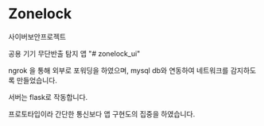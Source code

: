 # Zonelock

사이버보안프로젝트

공용 기기 무단반출 탐지 앱
"# zonelock_ui" 

ngrok 을 통해 외부로 포워딩을 하였으며, mysql db와 연동하여 네트워크를 감지하도록 만들었습니다.

서버는 flask로 작동합니다.

프로토타입이라 간단한 통신보다 앱 구현도의 집중을 하였습니다.
